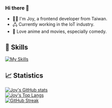### Hi there 👋

- 🙋‍♀️ I'm Joy, a frontend developer from Taiwan.
- 🖧 Currently working in the IoT industry.
- 🥰 Love anime and movies, especially comedy.

💪 Skills
---
[![My Skills](https://skillicons.dev/icons?i=html,css,js,ts,react,redux,git,nodejs,materialui,bootstrap,electron,jest,vite,webpack&perline=5)](https://skillicons.dev)

📈 Statistics
---
[![Joy's GitHub stats](https://github-readme-stats.vercel.app/api?username=Joy-Honchan&theme=dark&card_width=495)](https://github.com/anuraghazra/github-readme-stats)
<br/>
[![Joy's Top Langs](https://github-readme-stats.vercel.app/api/top-langs/?username=Joy-Honchan&theme=dark&card_width=495&layout=compact)](https://github.com/anuraghazra/github-readme-stats)
<br/>
[![GitHub Streak](https://streak-stats.demolab.com/?user=Joy-Honchan&theme=radical&exclude_days=Sat,Sun)](https://git.io/streak-stats)

<!--
**Joy-Honchan/Joy-Honchan** is a ✨ _special_ ✨ repository because its `README.md` (this file) appears on your GitHub profile.

Here are some ideas to get you started:

- 🔭 I’m currently working on ...
- 🌱 I’m currently learning ...
- 👯 I’m looking to collaborate on ...
- 🤔 I’m looking for help with ...
- 💬 Ask me about ...
- 📫 How to reach me: ...
- 😄 Pronouns: ...
- ⚡ Fun fact: ...
-->
